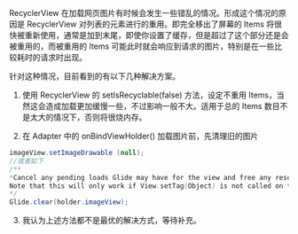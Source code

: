 RecyclerView 在加载网页图片有时候会发生一些错乱的情况。形成这个情况的原因是 RecyclerView 对列表的元素进行的重用。即完全移出了屏幕的 Items 将很快被重新使用，通常是加到末尾，即使你设置了缓存，但是超过了这个部分还是会被重用的，而被重用的 Items 可能此时就会响应到请求的图片，特别是在一些比较耗时的请求时出现。

针对这种情况，目前看到的有以下几种解决方案。

1. 使用 RecyclerView 的 setIsRecyclable(false) 方法，设定不重用 Items，当然这会造成加载更加缓慢一些，不过影响一般不大。适用于总的 Items 数目不是太大的情况下，否则将很烧内存。

2. 在 Adapter 中的 onBindViewHolder() 加载图片前，先清理旧的图片
``` java
imageView.setImageDrawable (null);
//或者如下
/**
*Cancel any pending loads Glide may have for the view and free any resources that may have been loaded for the view.
Note that this will only work if View.setTag(Object) is not called on this view outside of Glide.
*/
Glide.clear(holder.imageView);
```
3. 我认为上述方法都不是最优的解决方式，等待补充。

